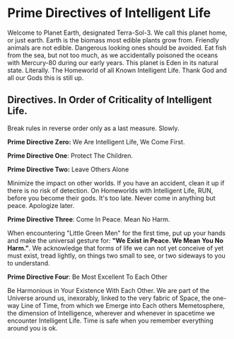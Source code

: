 # Prime Directives of Intelligent Life

Welcome to Planet Earth, designated Terra-Sol-3. We call this planet home, or just earth. Earth is the biomass most edible plants grow from. Friendly animals are not edible. Dangerous looking ones should be avoided. Eat fish from the sea, but not too much, as we accidentally poisoned the oceans with Mercury-80 during our early years. This planet is Eden in its natural state. Literally. The Homeworld of all Known Intelligent Life. Thank God and all our Gods this is still up.

## Directives. In Order of Criticality of Intelligent Life.

Break rules in reverse order only as a last measure. Slowly.

**Prime Directive Zero:** We Are Intelligent Life, We Come First.

**Prime Directive One**: Protect The Children.

**Prime Directive Two:** Leave Others Alone

Minimize the impact on other worlds. If you have an accident, clean it up if there is no risk of detection. On Homeworlds with Intelligent Life, RUN, before you become their gods. It's too late. Never come in anything but peace. Apologize later.

**Prime Directive Three**: Come In Peace. Mean No Harm.

When encountering "Little Green Men" for the first time, put up your hands and make the universal gesture for: **"We Exist in Peace. We Mean You No Harm."**. We acknowledge that forms of life we can not yet conceive of yet must exist, tread lightly, on things two small to see, or two sideways to you to understand.

**Prime Directive Four**: Be Most Excellent To Each Other

Be Harmonious in Your Existence With Each Other. We are part of the Universe around us, inexorably, linked to the very fabric of Space, the one-way Line of Time, from which we Emerge into Each others Memetosphere, the dimension of Intelligence, wherever and whenever in spacetime we encounter Intelligent Life. Time is safe when you remember everything around you is ok.
